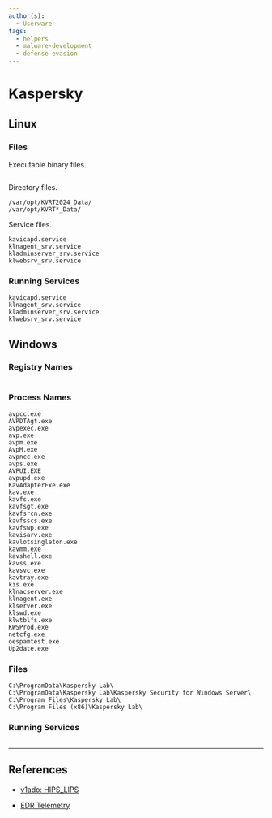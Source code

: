 ```yaml
---
author(s):
  - Userware
tags:
  - helpers
  - malware-development
  - defense-evasion
---
```

# Kaspersky

## Linux

### Files

Executable binary files.

```

```

Directory files.

```
/var/opt/KVRT2024_Data/
/var/opt/KVRT*_Data/
```

Service files.

```
kavicapd.service
klnagent_srv.service
kladminserver_srv.service
klwebsrv_srv.service
```

### Running Services

```
kavicapd.service
klnagent_srv.service
kladminserver_srv.service
klwebsrv_srv.service
```

## Windows

### Registry Names

```

```

### Process Names

```
avpcc.exe
AVPDTAgt.exe
avpexec.exe
avp.exe
avpm.exe
AvpM.exe
avpncc.exe
avps.exe
AVPUI.EXE
avpupd.exe
KavAdapterExe.exe
kav.exe
kavfs.exe
kavfsgt.exe
kavfsrcn.exe
kavfsscs.exe
kavfswp.exe
kavisarv.exe
kavlotsingleton.exe
kavmm.exe
kavshell.exe
kavss.exe
kavsvc.exe
kavtray.exe
kis.exe
klnacserver.exe
klnagent.exe
klserver.exe
klswd.exe
klwtblfs.exe
KWSProd.exe
netcfg.exe
oespamtest.exe
Up2date.exe
```

### Files

```
C:\ProgramData\Kaspersky Lab\
C:\ProgramData\Kaspersky Lab\Kaspersky Security for Windows Server\
C:\Program Files\Kaspersky Lab\
C:\Program Files (x86)\Kaspersky Lab\
```

### Running Services

```

```

---
## References

- [v1ado: HIPS_LIPS](https://github.com/v1ado/HIPS_LIPS)

- [EDR Telemetry](https://www.edr-telemetry.com/)